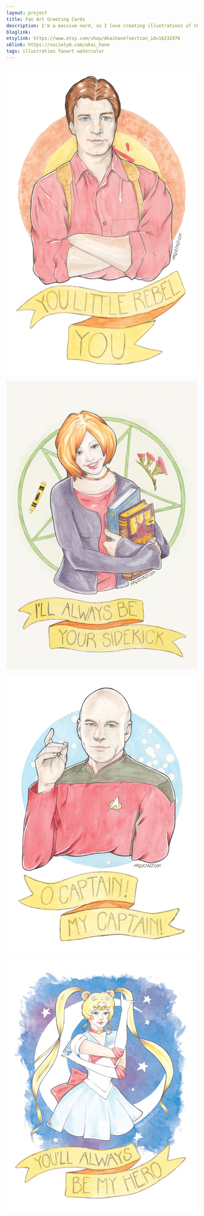 ```yaml
---
layout: project
title: Fan Art Greeting Cards
description: I'm a massive nerd, so I love creating illustrations of characters from some of my favourite TV shows and movies, such as Star Trek and Joss Whedon's creations Buffy and Firefly, to different manga and anime series, such as Sailor Moon. Not only have I released these watercolour pieces as prints, I've turned many into humourous greeting cards.
bloglink: 
etsylink: https://www.etsy.com/shop/Akaihane?section_id=16232976
s6link: https://society6.com/akai_hane
tags: illustration fanart watercolor
---
```


![An illustration of Malcolm Reynolds from Joss Whedon's sci-fi epic TV show Firefly](/assets/folio/fanart/illustration-fanart-mal-firefly.jpg "An illustration of Malcolm Reynolds from Joss Whedon's sci-fi epic TV show Firefly")

![An illustration of Willow Rosenberg from Joss Whedon's epic TV show Buffy The Vampire Slayer](/assets/folio/fanart/illustration-fanart-willow-buffy.jpg "An illustration of Willow Rosenberg from Joss Whedon's epic TV show Buffy The Vampire Slayer")

![An illustration of Captain Jean-Luc Picard from Gene Roddenberry's sci-fi epic TV show Star Trek: The Next Generation](/assets/folio/fanart/illustration-fanart-picard.jpg "An illustration of Captain Jean-Luc Picard from Gene Roddenberry's sci-fi epic TV show Star Trek: The Next Generation")

![An illustration of Sailor Moon / Tsukino Usagi from the manga / anime series Pretty Guardian Sailor Moon](/assets/folio/fanart/illustration-fanart-sailormoon.jpg "An illustration of Sailor Moon / Tsukino Usagi from the manga / anime series Pretty Guardian Sailor Moon")